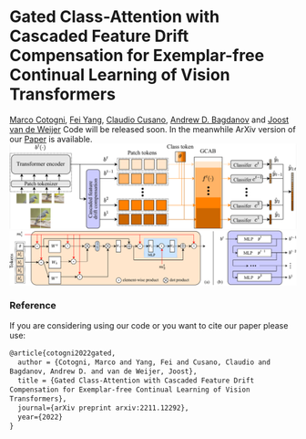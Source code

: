 # Gated Class-Attention with Cascaded Feature Drift Compensation for Exemplar-free Continual Learning of Vision Transformers
[Marco Cotogni](https://scholar.google.com/citations?user=8PUz5lAAAAAJ&hl=it), [Fei Yang](https://scholar.google.com/citations?hl=it&user=S1gksNwAAAAJ), [Claudio Cusano](https://scholar.google.com/citations?hl=it&user=lhZpU_8AAAAJ), [Andrew D. Bagdanov](https://scholar.google.com/citations?hl=it&user=_Fk4YUcAAAAJ) and [Joost van de Weijer](https://scholar.google.com/citations?hl=it&user=Gsw2iUEAAAAJ)
Code will be released soon. In the meanwhile ArXiv version of our [Paper](https://arxiv.org/pdf/2211.12292.pdf) is available.
![Architecture](figs/Architecture.png)
![GCAB](figs/GCAB.png)
### Reference
If you are considering using our code or you want to cite our paper please use:

```
@article{cotogni2022gated,
  author = {Cotogni, Marco and Yang, Fei and Cusano, Claudio and Bagdanov, Andrew D. and van de Weijer, Joost},
  title = {Gated Class-Attention with Cascaded Feature Drift Compensation for Exemplar-free Continual Learning of Vision Transformers}, 
  journal={arXiv preprint arxiv:2211.12292},
  year={2022}
}

```


